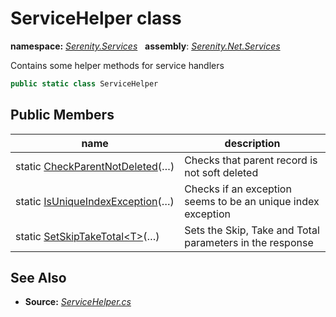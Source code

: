 # ServiceHelper class
**namespace:** *[Serenity.Services](../README.md#serenity.services-namespace)*   **assembly**: *[Serenity.Net.Services](../README.md)*

Contains some helper methods for service handlers

```csharp
public static class ServiceHelper
```

## Public Members

| name | description |
| --- | --- |
| static [CheckParentNotDeleted](ServiceHelper/CheckParentNotDeleted.md)(…) | Checks that parent record is not soft deleted |
| static [IsUniqueIndexException](ServiceHelper/IsUniqueIndexException.md)(…) | Checks if an exception seems to be an unique index exception |
| static [SetSkipTakeTotal&lt;T&gt;](ServiceHelper/SetSkipTakeTotal.md)(…) | Sets the Skip, Take and Total parameters in the response |

## See Also

* **Source:** *[ServiceHelper.cs](https://github.com/serenity-is/Serenity/blob/master/src/Serenity.Net.Services/RequestHandlers/Helpers/ServiceHelper.cs)*